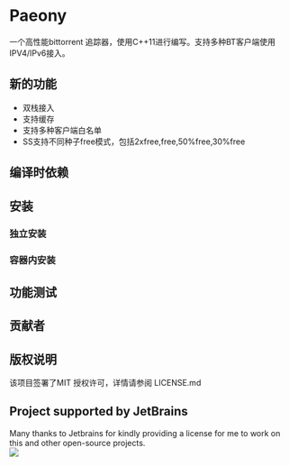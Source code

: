 # Paeony

一个高性能bittorrent 追踪器，使用C++11进行编写。支持多种BT客户端使用IPV4/IPv6接入。

## 新的功能
* 双栈接入
* 支持缓存
* 支持多种客户端白名单
* SS支持不同种子free模式，包括2xfree,free,50%free,30%free
## 编译时依赖

## 安装

### 独立安装

### 容器内安装

## 功能测试

## 贡献者

## 版权说明

该项目签署了MIT 授权许可，详情请参阅 LICENSE.md

## Project supported by JetBrains

Many thanks to Jetbrains for kindly providing a license for me to work on this and other open-source projects.  
[![](https://resources.jetbrains.com/storage/products/company/brand/logos/jb_beam.svg)](https://www.jetbrains.com/?from=https://github.com/Rio-Futaba/Paeony.git)
